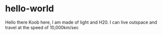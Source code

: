 # hello-world
Hello there
Koob here, I am made of light and H20. 
I can live outspace and travel at the speed of 10,000km/sec
